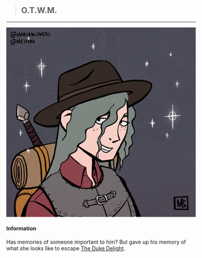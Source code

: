>## O.T.W.M.

--- 

![quentin_human](../../../Templates/images/quentin.png "Quentin Thexius human form")

#### Information

Has memories of someone important to him? But gave up his memory of what she looks like to escape [The Duke Delight](../NPCs/Duke%20Delight.md).